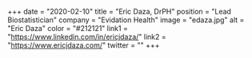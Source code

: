 +++ 
date = "2020-02-10" 
title = "Eric Daza, DrPH" 
position = "Lead Biostatistician" 
company = "Evidation Health" 
image = "edaza.jpg" 
alt = "Eric Daza" 
color = "#212121" 
link1 = "https://www.linkedin.com/in/ericjdaza/" 
link2 = "https://www.ericjdaza.com/"
twitter = ""
+++